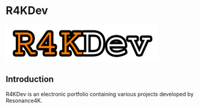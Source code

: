 
# R4KDev

![R4KDev](/images/logo.png?raw=true "R4KDev")


## Introduction

R4KDev is an electronic portfolio containing various projects developed by Resonance4K.
